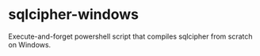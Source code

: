 # sqlcipher-windows
Execute-and-forget powershell script that compiles sqlcipher from scratch on Windows.
